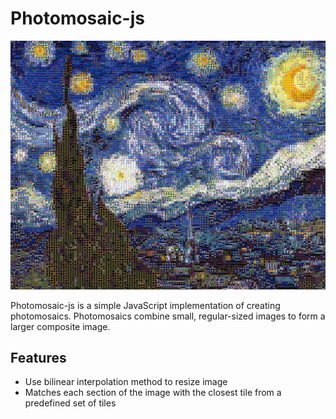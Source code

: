 # Photomosaic-js

![Demo](Example1.png)

Photomosaic-js is a simple JavaScript implementation of creating photomosaics. Photomosaics combine small, regular-sized images to form a larger composite image.

## Features
- Use bilinear interpolation method to resize image
- Matches each section of the image with the closest tile from a predefined set of tiles
